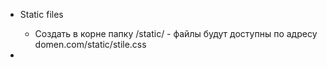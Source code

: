 - Static files
    - Создать в корне папку /static/ - файлы будут доступны по адресу domen.com/static/stile.css

- 